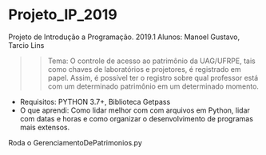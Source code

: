 # Projeto_IP_2019
Projeto de Introdução a Programação. 2019.1
Alunos: Manoel Gustavo, Tarcio Lins
>>Tema: O controle de acesso ao patrimônio da UAG/UFRPE, tais como chaves de laboratórios e projetores, é registrado em papel. Assim, é possível ter o registro sobre qual professor está com um determinado patrimônio em um determinado momento.

- Requisitos:
  PYTHON 3.7+, Biblioteca Getpass
- O que aprendi: 
  Como lidar melhor com com arquivos em Python, lidar com datas e horas e como organizar o desenvolvimento de programas mais extensos.


Roda o GerenciamentoDePatrimonios.py
